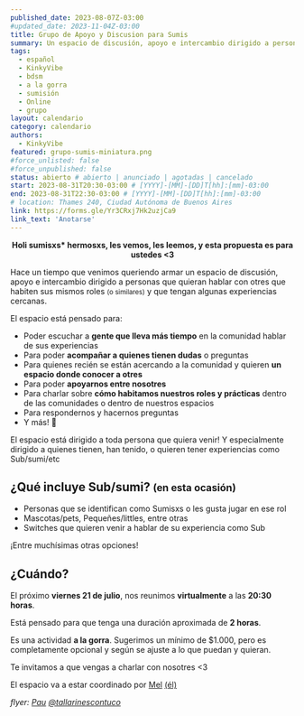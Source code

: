 ```yaml
---
published_date: 2023-08-07Z-03:00
#updated_date: 2023-11-04Z-03:00
title: Grupo de Apoyo y Discusion para Sumis
summary: Un espacio de discusión, apoyo e intercambio dirigido a personas que quieran hablar con otres que habiten sus mismos roles (o similares) y que tengan algunas experiencias cercanas.
tags:
  - español
  - KinkyVibe
  - bdsm
  - a la gorra
  - sumisión
  - Online
  - grupo
layout: calendario
category: calendario
authors:
  - KinkyVibe
featured: grupo-sumis-miniatura.png
#force_unlisted: false
#force_unpublished: false
status: abierto # abierto | anunciado | agotadas | cancelado
start: 2023-08-31T20:30-03:00 # [YYYY]-[MM]-[DD]T[hh]:[mm]-03:00
end: 2023-08-31T22:30-03:00 # [YYYY]-[MM]-[DD]T[hh]:[mm]-03:00
# location: Thames 240, Ciudad Autónoma de Buenos Aires
link: https://forms.gle/Yr3CRxj7Hk2uzjCa9
link_text: 'Anotarse'
---
```


<div style="text-align:center;font-size: var(--step-2); margin-block: 1em;"><strong>Holi sumisxs* hermosxs, les vemos, les leemos, y esta propuesta es para ustedes &lt;3</strong></div>

Hace un tiempo que venimos queriendo armar un espacio de discusión, apoyo e intercambio dirigido a personas que quieran hablar con otres que habiten sus mismos roles <small>(o similares)</small> y que tengan algunas experiencias cercanas.

El espacio está pensado para:

- Poder escuchar a **gente que lleva más tiempo** en la comunidad hablar de sus experiencias
- Para poder **acompañar a quienes tienen dudas** o preguntas
- Para quienes recién se están acercando a la comunidad y quieren **un espacio donde conocer a otres**
- Para poder **apoyarnos entre nosotres**
- Para charlar sobre **cómo habitamos nuestros roles y prácticas** dentro de las comunidades o dentro de nuestros espacios
- Para respondernos y hacernos preguntas
- Y más! 🌈

El espacio está dirigido a toda persona que quiera venir! Y especialmente dirigido a quienes tienen, han tenido, o quieren tener experiencias como Sub/sumi/etc

## ¿Qué incluye **Sub**/**sumi**? <small>(en esta ocasión)</small>

- Personas que se identifican como Sumisxs o les gusta jugar en ese rol
- Mascotas/pets, Pequeñes/littles, entre otras
- Switches que quieren venir a hablar de su experiencia como Sub

¡Entre muchísimas otras opciones!

## ¿Cuándo?

El próximo **viernes 21 de julio**, nos reunimos **virtualmente** a las **20:30 horas**.

Está pensado para que tenga una duración aproximada de **2 horas**.

Es una actividad **a la gorra**. Sugerimos un mínimo de $1.000, pero es completamente opcional y según se ajuste a lo que puedan y quieran.

<p>Te invitamos a que vengas a charlar con nosotres &lt;3</p>

El espacio va a estar coordinado por [Mel](/DemonWeb) [(él)](https://mis.pronombr.es/son/él&elle)

_flyer: [Pau](/TallarinesConTuco) [\@tallarinescontuco](https://instagram.com/tallarinescontuco)_

<style>
    a {
      color: #222;
      /* text-decoration: none; */
      text-decoration-color: var(--1);
    }
</style>
